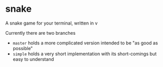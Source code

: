 # snake
A snake game for your terminal, written in v

Currently there are two branches
- `master` holds a more complicated version intended to be "as good as possible"
- `simple` holds a very short implementation with its short-comings but easy to understand
